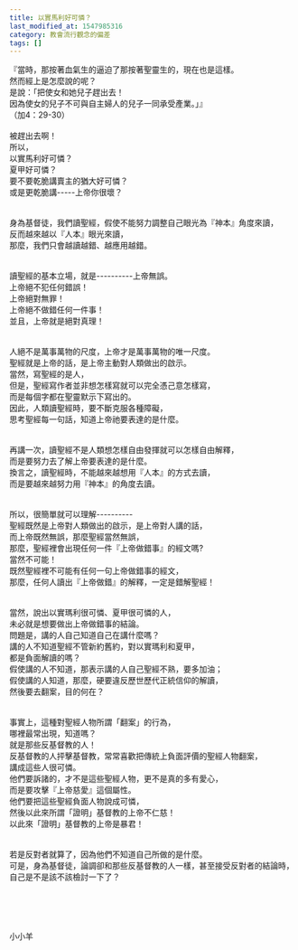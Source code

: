```yaml
---
title: 以實馬利好可憐？
last_modified_at: 1547985316
category: 教會流行觀念的偏差
tags: []
---
```


『當時，那按著血氣生的逼迫了那按著聖靈生的，現在也是這樣。<br>然而經上是怎麼說的呢？<br>是說：「把使女和她兒子趕出去！<br>因為使女的兒子不可與自主婦人的兒子一同承受產業。」』<br>（加4：29-30）<br><!--more--><br>被趕出去啊！<br>所以，<br>以實馬利好可憐？<br>夏甲好可憐？<br>要不要乾脆講賣主的猶大好可憐？<br>或是更乾脆講-----上帝你很壞？<br><br><br>身為基督徒，我們讀聖經，假使不能努力調整自己眼光為『神本』角度來讀，<br>反而越來越以『人本』眼光來讀，<br>那麼，我們只會越讀越錯、越應用越錯。<br><br><br>讀聖經的基本立場，就是----------上帝無誤。<br>上帝絕不犯任何錯誤！<br>上帝絕對無罪！<br>上帝絕不做錯任何一件事！<br>並且，上帝就是絕對真理！<br><br><br>人絕不是萬事萬物的尺度，上帝才是萬事萬物的唯一尺度。<br>聖經就是上帝的話，是上帝主動對人類做出的啟示。<br>當然，寫聖經的是人，<br>但是，聖經寫作者並非想怎樣寫就可以完全憑己意怎樣寫，<br>而是每個字都在聖靈默示下寫出的。<br>因此，人類讀聖經時，要不斷克服各種障礙，<br>思考聖經每一句話，知道上帝祂要表達的是什麼。<br><br><br>再講一次，讀聖經不是人類想怎樣自由發揮就可以怎樣自由解釋，<br>而是要努力去了解上帝要表達的是什麼。<br>換言之，讀聖經時，不能越來越想用『人本』的方式去讀，<br>而是要越來越努力用『神本』的角度去讀。<br><br><br>所以，很簡單就可以理解----------<br>聖經既然是上帝對人類做出的啟示，是上帝對人講的話，<br>而上帝既然無誤，那麼聖經當然無誤，<br>那麼，聖經裡會出現任何一件『上帝做錯事』的經文嗎?<br>當然不可能！<br>既然聖經裡不可能有任何一句上帝做錯事的經文，<br>那麼，任何人讀出『上帝做錯』的解釋，一定是錯解聖經！<br><br><br>當然，說出以實瑪利很可憐、夏甲很可憐的人，<br>未必就是想要做出上帝做錯事的結論。<br>問題是，講的人自己知道自己在講什麼嗎？<br>講的人不知道聖經不管新約舊約，對以實瑪利和夏甲，<br>都是負面解讀的嗎？<br>假使講的人不知道，那表示講的人自己聖經不熟，要多加油；<br>假使講的人知道，那麼，硬要違反歷世歷代正統信仰的解讀，<br>然後要去翻案，目的何在？<br><br><br>事實上，這種對聖經人物所謂「翻案」的行為，<br>哪裡最常出現，知道嗎？<br>就是那些反基督教的人！<br>反基督教的人抨擊基督教，常常喜歡把傳統上負面評價的聖經人物翻案，<br>講成這些人很可憐。<br>他們要訴諸的，才不是這些聖經人物，更不是真的多有愛心，<br>而是要攻擊『上帝慈愛』這個屬性。<br>他們要把這些聖經負面人物說成可憐，<br>然後以此來所謂「證明」基督教的上帝不仁慈！<br>以此來「證明」基督教的上帝是暴君！<br><br><br>若是反對者就算了，因為他們不知道自己所做的是什麼。<br>可是，身為基督徒，論調卻和那些反基督教的人一樣，甚至接受反對者的結論時，<br>自己是不是該不該檢討一下了？<br><br><br><br><br><br>小小羊<br><br><br><br><br><br><br>
